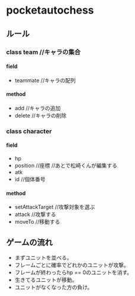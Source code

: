 # pocketautochess

## ルール

### class team //キャラの集合
#### field
- teammate //キャラの配列
#### method
- add //キャラの追加
- delete //キャラの削除

### class character
#### field
- hp
- position //座標
//あとで松崎くんが編集する
- atk
- id //個体番号
#### method
- setAttackTarget //攻撃対象を選ぶ
- attack //攻撃する
- moveTo //移動する

## ゲームの流れ
- まずユニットを並べる。
- フレームごとに確率でどれかのユニットが攻撃。  
- フレームが終わったらhp == 0のユニットを消す。  
- 生きてるユニットが移動。  
- ユニットがなくなった方の負け。  
